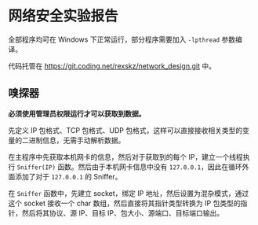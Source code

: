 # 网络安全实验报告

全部程序均可在 Windows 下正常运行，部分程序需要加入 `-lpthread` 参数编译。

代码托管在 https://git.coding.net/rexskz/network_design.git 中。

## 嗅探器

**必须使用管理员权限运行才可以获取到数据。**

先定义 IP 包格式、TCP 包格式、UDP 包格式，这样可以直接接收相关类型的变量的二进制信息，无需手动解析数据。

在主程序中先获取本机网卡的信息，然后对于获取到的每个 IP，建立一个线程执行 `Sniffer(IP)` 函数。然后由于本机网卡信息中没有 `127.0.0.1`，因此在循环外面添加了对于 `127.0.0.1` 的 Sniffer。

在 `Sniffer` 函数中，先建立 socket，绑定 IP 地址，然后设置为混杂模式，通过这个 socket 接收一个 char 数组，然后直接将其指针类型转换为 IP 包类型的指针，然后将其协议、源 IP、目标 IP、包大小、源端口、目标端口输出。
